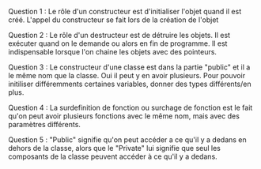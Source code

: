 Question 1 :
	Le rôle d'un constructeur est d'initialiser l'objet quand il est créé.
	L'appel du constructeur se fait lors de la création de l'objet
	
Question 2 :
	Le rôle d'un destructeur est de détruire les objets.
	Il est exécuter quand on le demande ou alors en fin de programme.
	Il est indispensable lorsque l'on chaine les objets avec des pointeurs.
  
Question 3 :
	Le constructeur d'une classe est dans la partie "public" et il a le même nom que la classe.
	Oui il peut y en avoir plusieurs.
	Pour pouvoir initiliser différemments certaines variables, donner des types différents/en plus.
  
Question 4 :
	La surdefinition de fonction ou surchage de fonction est le fait qu'on peut avoir plusieurs fonctions avec le même nom,
	mais avec des paramètres différents.
  
Question 5 :
	"Public" signifie qu'on peut accéder a ce qu'il y a dedans en dehors de la classe,
	alors que le "Private" lui signifie que seul les composants de la classe peuvent accéder à ce qu'il y a dedans.

